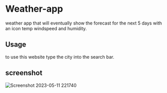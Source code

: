 # Weather-app

weather app that will eventually show the forecast for the next 5 days with an icon temp windspeed and humidity.

## Usage

to use this website type the city into the search bar.

## screenshot

![Screenshot 2023-05-11 221740](https://github.com/jamson00/module-6-project/assets/128839965/74d6cde9-e7bd-48c3-8003-d9f962f29aff)

